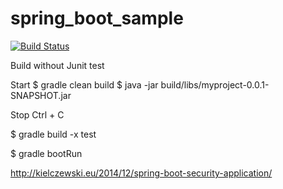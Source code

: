 # spring_boot_sample

[![Build Status](https://travis-ci.org/minziappa/spring_boot_sample.svg?branch=master)](https://travis-ci.org/minziappa/spring_boot_sample.svg)

Build without Junit test

Start
$ gradle clean build
$ java -jar build/libs/myproject-0.0.1-SNAPSHOT.jar

Stop
Ctrl + C

$ gradle build -x test

$ gradle bootRun


http://kielczewski.eu/2014/12/spring-boot-security-application/